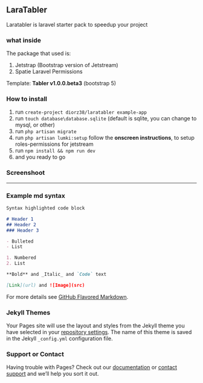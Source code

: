 ## LaraTabler

Laratabler is laravel starter pack to speedup your project

### what inside

The package that used is:
1. Jetstrap (Bootstrap version of Jetstream)
2. Spatie Laravel Permissions

Template: **Tabler v1.0.0.beta3** (bootstrap 5)

### How to install
1. run `create-project diorz38/laratabler example-app`
2. run `touch database\database.sqlite` (default is sqlite, you can change to mysql, or other)
3. run `php artisan migrate`
4. run `php artisan lumki:setup` follow the **onscreen instructions**, to setup roles-permissions for jetstream
5. run `npm install && npm run dev`
6. and you ready to go

### Screenshoot


-----

### Example md syntax
```markdown
Syntax highlighted code block

# Header 1
## Header 2
### Header 3

- Bulleted
- List

1. Numbered
2. List

**Bold** and _Italic_ and `Code` text

[Link](url) and ![Image](src)
```

For more details see [GitHub Flavored Markdown](https://guides.github.com/features/mastering-markdown/).

### Jekyll Themes

Your Pages site will use the layout and styles from the Jekyll theme you have selected in your [repository settings](https://github.com/diorz38/lara8tabler/settings/pages). The name of this theme is saved in the Jekyll `_config.yml` configuration file.

### Support or Contact

Having trouble with Pages? Check out our [documentation](https://docs.github.com/categories/github-pages-basics/) or [contact support](https://support.github.com/contact) and we’ll help you sort it out.
